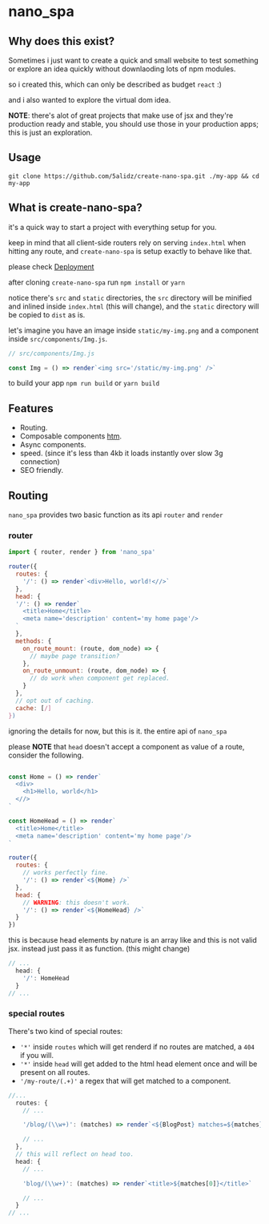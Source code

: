 # nano_spa

## Why does this exist?

Sometimes i just want to create a quick and small website to test something or explore an idea quickly without downlaoding lots of npm modules.

so i created this, which can only be described as budget `react` :)

and i also wanted to explore the virtual dom idea.

**NOTE**: there's alot of great projects that make use of jsx and they're production ready and stable, you should use those in your production apps; this is just an exploration.

## Usage

```
git clone https://github.com/5alidz/create-nano-spa.git ./my-app && cd my-app
```
## What is create-nano-spa?

it's a quick way to start a project with everything setup for you.

keep in mind that all client-side routers rely on serving `index.html` when hitting any route, and `create-nano-spa` is setup exactly to behave like that.

please check [Deployment](#deployment)

after cloning `create-nano-spa` run `npm install` or `yarn`

notice there's `src` and `static` directories, the `src` directory will be minified and inlined inside `index.html` (this will change),  and the `static` directory will be copied to `dist` as is.

let's imagine you have an image inside `static/my-img.png` and a component inside `src/components/Img.js`.

```javascript
// src/components/Img.js

const Img = () => render`<img src='/static/my-img.png' />`

```

to build your app `npm run build` or `yarn build`

## Features

- Routing.
- Composable components [htm](https://github.com/developit/htm).
- Async components.
- speed. (since it's less than 4kb it loads instantly over slow 3g connection)
- SEO friendly.

## Routing

`nano_spa` provides two basic function as its api `router` and `render`

### router

```javascript
import { router, render } from 'nano_spa'

router({
  routes: {
    '/': () => render`<div>Hello, world!<//>`
  },
  head: {
  '/': () => render`
    <title>Home</title>
    <meta name='description' content='my home page'/>
  `
  },
  methods: {
    on_route_mount: (route, dom_node) => {
      // maybe page transition?
    },
    on_route_unmount: (route, dom_node) => {
      // do work when component get replaced.
    }
  },
  // opt out of caching.
  cache: [/]
})

```

ignoring the details for now, but this is it. the entire api of `nano_spa`

please **NOTE** that `head` doesn't accept a component as value of a route, consider the following.

```javascript

const Home = () => render`
  <div>
    <h1>Hello, world</h1>
  <//>
`

const HomeHead = () => render`
  <title>Home</title>
  <meta name='description' content='my home page'/>
`

router({
  routes: {
    // works perfectly fine.
    '/': () => render`<${Home} />`
  },
  head: {
    // WARNING: this doesn't work.
    '/': () => render`<${HomeHead} />`
  }
})
```
this is because head elements by nature is an array like and this is not valid jsx.
instead just pass it as function. (this might change)

```javascript
// ...
  head: {
    '/': HomeHead
  }
// ...
```
### special routes

There's two kind of special routes:
- `'*'` inside `routes` which will get renderd if no routes are matched, a `404` if you will.
- `'*'` inside `head` will get added to the html head element once and will be present on all routes.
- `'/my-route/(.+)'` a regex that will get matched to a component.

```javascript
//...
  routes: {
    // ...

    '/blog/(\\w+)': (matches) => render`<${BlogPost} matches=${matches}/>`

    // ...
  },
  // this will reflect on head too.
  head: {
    // ...

    'blog/(\\w+)': (matches) => render`<title>${matches[0]}</title>`

    // ...
  }
// ...
```




















